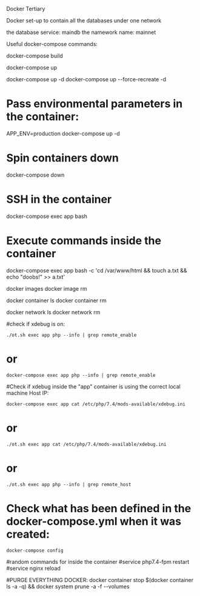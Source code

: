 Docker Tertiary

Docker set-up to contain all the databases under one network

the database service: maindb
the namework name: mainnet













Useful docker-compose commands:

docker-compose build

docker-compose up

docker-compose up -d
docker-compose up --force-recreate -d

# Pass environmental parameters in the container:
APP_ENV=production docker-compose up -d

# Spin containers down
docker-compose down

# SSH in the container
docker-compose exec app bash

# Execute commands inside the container
docker-compose exec app bash -c 'cd /var/www/html && touch a.txt && echo "doobs!" >> a.txt'

docker images
docker image rm <ID>

docker container ls
docker container rm <ID>

docker network ls
docker network rm <ID>


#check if xdebug is on:
```
./ot.sh exec app php --info | grep remote_enable
```
# or
```
docker-compose exec app php --info | grep remote_enable
```

#Check if xdebug inside the "app" container is using the correct local machine Host IP:
```
docker-compose exec app cat /etc/php/7.4/mods-available/xdebug.ini
```
# or
```
./ot.sh exec app cat /etc/php/7.4/mods-available/xdebug.ini
```
# or
```
./ot.sh exec app php --info | grep remote_host
```

# Check what has been defined in the docker-compose.yml when it was created:
```
docker-compose config
```


#random commands for inside the container
#service php7.4-fpm restart
#service nginx reload


#PURGE EVERYTHING DOCKER:
docker container stop $(docker container ls -a -q) && docker system prune -a -f --volumes